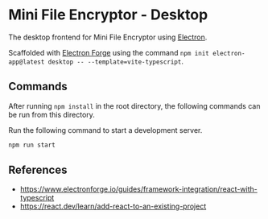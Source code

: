 # Mini File Encryptor - Desktop

The desktop frontend for Mini File Encryptor using [Electron](https://www.electronjs.org/).

Scaffolded with [Electron Forge](https://www.electronforge.io/) using the command `npm init electron-app@latest desktop -- --template=vite-typescript`.

## Commands

After running `npm install` in the root directory, the following commands can be run from this directory.

Run the following command to start a development server.

```bash
npm run start
```

## References

- <https://www.electronforge.io/guides/framework-integration/react-with-typescript>
- <https://react.dev/learn/add-react-to-an-existing-project>
